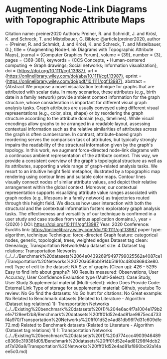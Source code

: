 # Augmenting Node-Link Diagrams with Topographic Attribute Maps

Citation name: preiner2020
Authors: Preiner, R. and Schmidt, J. and Krösl, K. and Schreck, T. and Mistelbauer, G.
Bibtex: @article{preiner2020,
author = {Preiner, R. and Schmidt, J. and Krösl, K. and Schreck, T. and Mistelbauer, G.},
title = {Augmenting Node-Link Diagrams with Topographic Attribute Maps},
journal = {Computer Graphics Forum},
volume = {39},
number = {3},
pages = {369-381},
keywords = {CCS Concepts, • Human-centered computing → Graph drawings; Social networks; Information visualization},
doi = {https://doi.org/10.1111/cgf.13987},
url = {https://onlinelibrary.wiley.com/doi/abs/10.1111/cgf.13987},
eprint = {https://onlinelibrary.wiley.com/doi/pdf/10.1111/cgf.13987},
abstract = {Abstract We propose a novel visualization technique for graphs that are attributed with scalar data. In many scenarios, these attributes (e.g., birth date in a family network) provide ambient context information for the graph structure, whose consideration is important for different visual graph analysis tasks. Graph attributes are usually conveyed using different visual representations (e.g., color, size, shape) or by reordering the graph structure according to the attribute domain (e.g., timelines). While visual encodings allow graphs to be arranged in a readable layout, assessing contextual information such as the relative similarities of attributes across the graph is often cumbersome. In contrast, attribute-based graph reordering serves the comparison task of attributes, but typically strongly impairs the readability of the structural information given by the graph's topology. In this work, we augment force-directed node-link diagrams with a continuous ambient representation of the attribute context. This way, we provide a consistent overview of the graph's topological structure as well as its attributes, supporting a wide range of graph-related analysis tasks. We resort to an intuitive height field metaphor, illustrated by a topographic map rendering using contour lines and suitable color maps. Contour lines visually connect nodes of similar attribute values, and depict their relative arrangement within the global context. Moreover, our contextual representation supports visualizing attribute value ranges associated with graph nodes (e.g., lifespans in a family network) as trajectories routed through this height field. We discuss how user interaction with both the structural and the contextual information fosters exploratory graph analysis tasks. The effectiveness and versatility of our technique is confirmed in a user study and case studies from various application domains.},
year = {2020}
}
DOI: https://doi.org/10.1111/cgf.13987
Year: 2020
Conference: EuroVis
link: https://onlinelibrary.wiley.com/doi/10.1111/cgf.13987
paper type: algorithm, technique
Technique: force-directed
Graph feature: categorical nodes, generic, topological, trees, weighted edges
Dataset tag clean: Genealogy, Transportation Network/Map
dataset size: 4
Dataset tag relations: Transportation Networks (../../../Benchmark%20datasets%2064e0439269f9497799025562a4087ce1/Transportation%20Networks%20720a658bb1914b51910c480d86943e80.md)
Type of edit to the dataset: NA
Size of graphs (Clean up): 426 - 5295
Easy to find info about graphs?: NO
Results measured: Observations, User Accuracy, User Confidence
Evaluation type (Multi-Select): Case Study, User Study
Supplemental material (Multi-select): video
Does Provide Code: External Link
Type of storage for supplemental material: Github, youtube
To review: No
Go find the datasets: No
Go hunt for citations: No
Great example: No
Related to Benchmark datasets (Related to Literature - Algorithm (Dataset tag relations) 1): Transportation Networks (../../Existing%20benchmark%20datasets%20(1)%204e6ac4f7a1004e179b2efe7128ee12b8/Benchmark%20datasets%20fff01d52e4ad81ae9875ec4733f4a970/Transportation%20Networks%20fff01d52e4ad81db96f7d31c609dfe72.md)
Related to Benchmark datasets (Related to Literature - Algorithm (Dataset tag relations) 1) 1: Transportation Networks (../../Existing%20benchmark%20datasets%20(1)%20d774ccc4903946489c8369c319381d05/Benchmark%20datasets%20fff01d52e4ad81298f4dcb2af7a126a8/Transportation%20Networks%20fff01d52e4ad81af890bc92a14aee5c0.md)